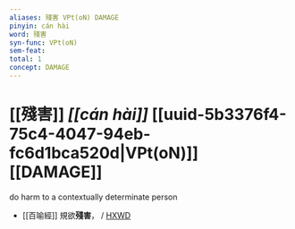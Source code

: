 ```yaml
---
aliases: 殘害 VPt(oN) DAMAGE
pinyin: cán hài
word: 殘害
syn-func: VPt(oN)
sem-feat: 
total: 1
concept: DAMAGE 
---
```

# [[殘害]] *[[cán hài]]*  [[uuid-5b3376f4-75c4-4047-94eb-fc6d1bca520d|VPt(oN)]] [[DAMAGE]]
do harm to a contextually determinate person
 - [[百喻經]] 規欲**殘害**， / [HXWD](https://hxwd.org/textview.html?location=KR6b0066_T_003-0552c.35)